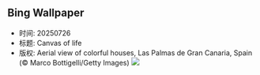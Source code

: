 ## Bing Wallpaper
- 时间: 20250726
- 标题: Canvas of life
- 版权: Aerial view of colorful houses, Las Palmas de Gran Canaria, Spain (© Marco Bottigelli/Getty Images)
![](https://cn.bing.com/th?id=OHR.LasPalmas_EN-US0568727017_UHD.jpg&rf=LaDigue_UHD.jpg&pid=hp&w=3840&h=2160&rs=1&c=4)
